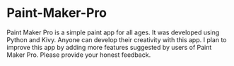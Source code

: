 # Paint-Maker-Pro
Paint Maker Pro is a simple paint app for all ages. It was developed using Python and Kivy. Anyone can develop their creativity with this app. I plan to improve this app by adding more features suggested by users of Paint Maker Pro. Please provide your honest feedback.
